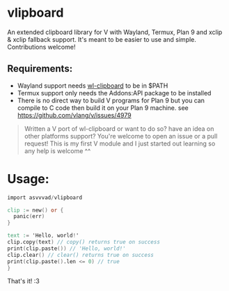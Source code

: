# vlipboard
An extended clipboard library for V with Wayland, Termux, Plan 9 and xclip & xclip fallback support.
It's meant to be easier to use and simple. Contributions welcome!

## Requirements:
- Wayland support needs [wl-clipboard](https://github.com/bugaevc/wl-clipboard) to be in $PATH
- Termux support only needs the Addons:API package to be installed
- There is no direct way to build V programs for Plan 9 but you can compile to C code then build it on your Plan 9 machine. see https://github.com/vlang/v/issues/4979

>Written a V port of wl-clipboard or want to do so? have an idea on other platforms support? You're welcome to open an issue or a pull request! This is my first V module and I just started out learning so any help is welcome ^^ 

# Usage:
```v
import asvvvad/vlipboard

clip := new() or {
  panic(err)
}

text := 'Hello, world!'
clip.copy(text) // copy() returns true on success
print(clip.paste()) // 'Hello, world!'
clip.clear() // clear() returns true on success
print(clip.paste().len <= 0) // true
}
```
That's it! :3
